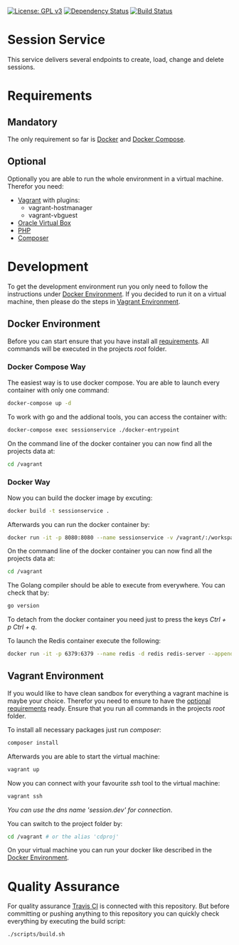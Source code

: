 [![License: GPL v3](https://img.shields.io/badge/License-GPL%20v3-blue.svg)](https://www.gnu.org/licenses/gpl-3.0) [![Dependency Status](https://www.versioneye.com/user/projects/591d7054d83ae5005cde5b7d/badge.svg?style=flat-square)](https://www.versioneye.com/user/projects/591d7054d83ae5005cde5b7d) [![Build Status](https://travis-ci.org/rebel-l/SessionService.svg?branch=develop)](https://travis-ci.org/rebel-l/SessionService)

# Session Service
This service delivers several endpoints to create, load, change and delete sessions.

# Requirements
## <a name="reqman"></a>Mandatory
The only requirement so far is [Docker](https://www.docker.com/) and [Docker Compose](https://docs.docker.com/compose/). 

## <a name="reqopt"></a>Optional
Optionally you are able to run the whole environment in a virtual machine. Therefor you need:
* [Vagrant](https://www.vagrantup.com/) with plugins:
	* vagrant-hostmanager
	* vagrant-vbguest
* [Oracle Virtual Box](https://www.virtualbox.org/)
* [PHP](http://www.php.net/)
* [Composer](https://getcomposer.org/)  

# Development
To get the development environment run you only need to follow the instructions under [Docker Environment](#dockerenv).
If you decided to run it on a virtual machine, then please do the steps in [Vagrant Environment](#vagrantenv). 

## <a name="dockerenv"></a>Docker Environment
Before you can start ensure that you have install all [requirements](#reqman). All 
commands will be executed in the projects _root_ folder.

### Docker Compose Way
The easiest way is to use docker compose. You are able to launch every container with only one command:
```bash
docker-compose up -d
```

To work with go and the addional tools, you can access the container with:
```bash
docker-compose exec sessionservice ./docker-entrypoint
```

On the command line of the docker container you can now find all the projects data at:
```bash
cd /vagrant
```

### Docker Way
Now you can build the docker image by excuting:
```bash
docker build -t sessionservice .
```

Afterwards you can run the docker container by:
```bash
docker run -it -p 8080:8080 --name sessionservice -v /vagrant/:/workspace/src/github.com/rebel-l/sessionservice sessionservice
```

On the command line of the docker container you can now find all the projects data at:
```bash
cd /vagrant
```

The Golang compiler should be able to execute from everywhere. You can check that by:
```bash
go version
``` 

To detach from the docker container you need just to press the keys _Ctrl + p Ctrl + q_.

To launch the Redis container execute the following:
```bash
docker run -it -p 6379:6379 --name redis -d redis redis-server --appendonly yes
```

## <a name="vagrantenv"></a>Vagrant Environment 
If you would like to have clean sandbox for everything a vagrant machine is maybe your choice. 
Therefor you need to ensure to have the [optional requirements](#regopt) ready. Ensure that you
run all commands in the projects _root_ folder.

To install all necessary packages just run _composer_:
```bash
composer install
```

Afterwards you are able to start the virtual machine:
```bash
vagrant up
```

Now you can connect with your favourite _ssh_ tool to the virtual machine:
```bash
vagrant ssh
```
_You can use the dns name 'session.dev' for connection_.

You can switch to the project folder by:
```bash
cd /vagrant # or the alias 'cdproj'
```

On your virtual machine you can run your docker like described in the [Docker Environment](#dockerenv).

# Quality Assurance
For quality assurance [Travis CI](https://travis-ci.org) is connected with this repository. But before committing or 
pushing anything to this repository you can quickly check everything by executing the build script:
```bash
./scripts/build.sh
```